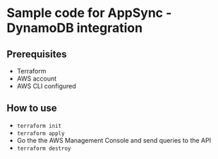 # Sample code for AppSync - DynamoDB integration

## Prerequisites

* Terraform
* AWS account
* AWS CLI configured

## How to use

* ```terraform init```
* ```terraform apply```
* Go the the AWS Management Console and send queries to the API
* ```terraform destroy```

